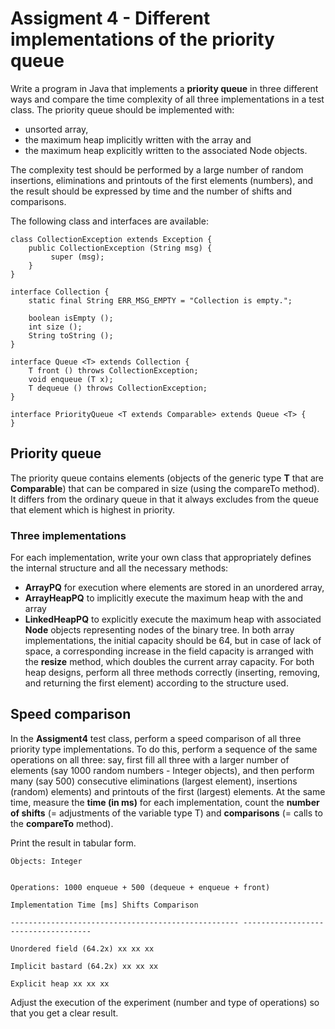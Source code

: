 # Assigment 4 - Different implementations of the priority queue
Write a program in Java that implements a **priority queue** in three different ways and compare the time complexity of all three implementations in a test class. The priority queue should be implemented with:

- unsorted array,
- the maximum heap implicitly written with the array and
- the maximum heap explicitly written to the associated Node objects.

The complexity test should be performed by a large number of random insertions, eliminations and printouts of the first elements (numbers), and the result should be expressed by time and the number of shifts and comparisons.  

The following class and interfaces are available:  
```
class CollectionException extends Exception {
    public CollectionException (String msg) {
         super (msg);
    }
}
```
```
interface Collection {
    static final String ERR_MSG_EMPTY = "Collection is empty.";

    boolean isEmpty ();
    int size ();
    String toString ();
}
```
```
interface Queue <T> extends Collection {
    T front () throws CollectionException;
    void enqueue (T x);
    T dequeue () throws CollectionException;
}
```
```
interface PriorityQueue <T extends Comparable> extends Queue <T> {
}
```
## Priority queue
The priority queue contains elements (objects of the generic type **T** that are **Comparable**) that can be compared in size (using the compareTo method). It differs from the ordinary queue in that it always excludes from the queue that element which is highest in priority.

### Three implementations
For each implementation, write your own class that appropriately defines the internal structure and all the necessary methods:

- **ArrayPQ** for execution where elements are stored in an unordered array,
- **ArrayHeapPQ** to implicitly execute the maximum heap with the and array  
- **LinkedHeapPQ** to explicitly execute the maximum heap with associated **Node** objects representing nodes of the binary tree.
In both array implementations, the initial capacity should be 64, but in case of lack of space, a corresponding increase in the field capacity is arranged with the **resize** method, which doubles the current array capacity. For both heap designs, perform all three methods correctly (inserting, removing, and returning the first element) according to the structure used.

## Speed comparison
In the **Assigment4** test class, perform a speed comparison of all three priority type implementations. To do this, perform a sequence of the same operations on all three: say, first fill all three with a larger number of elements (say 1000 random numbers - Integer objects), and then perform many (say 500) consecutive eliminations (largest element), insertions (random) elements) and printouts of the first (largest) elements. At the same time, measure the **time (in ms)** for each implementation, count the **number of shifts** (= adjustments of the variable type T) and **comparisons** (= calls to the **compareTo** method).
  
Print the result in tabular form. 
```
Objects: Integer  


Operations: 1000 enqueue + 500 (dequeue + enqueue + front)  

Implementation Time [ms] Shifts Comparison  

--------------------------------------------------- ------------------------------------  

Unordered field (64.2x) xx xx xx  

Implicit bastard (64.2x) xx xx xx  

Explicit heap xx xx xx
```

Adjust the execution of the experiment (number and type of operations) so that you get a clear result.
